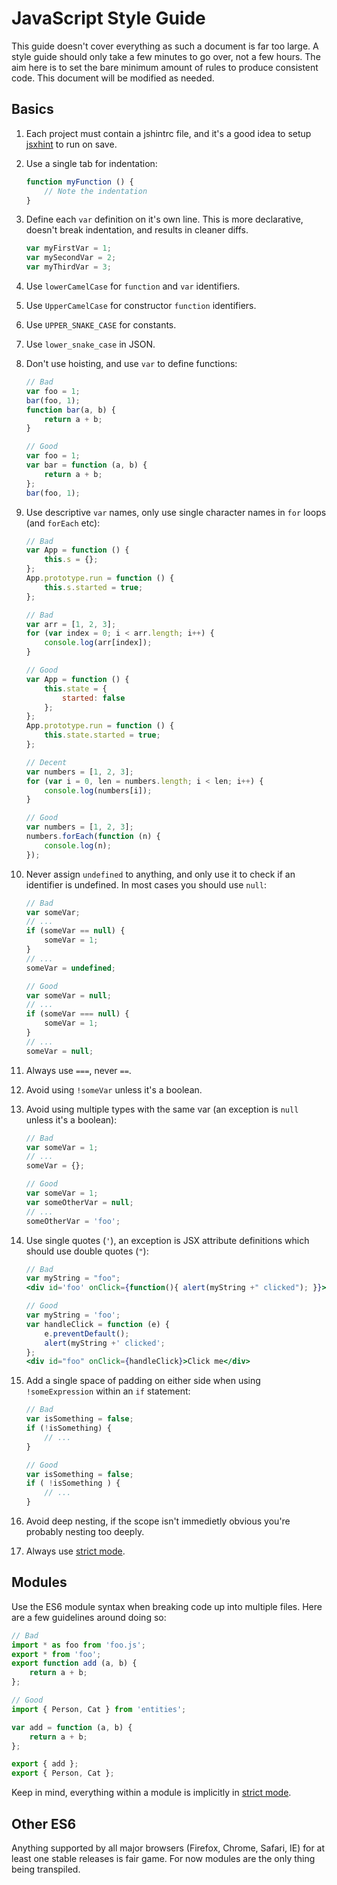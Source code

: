 JavaScript Style Guide
======================

This guide doesn't cover everything as such a document is far too large. A
style guide should only take a few minutes to go over, not a few hours. The aim
here is to set the bare minimum amount of rules to produce consistent code.
This document will be modified as needed.

## Basics

1. Each project must contain a jshintrc file, and it's a good idea to setup
	 [jsxhint](http://www.jsxhint.com/) to run on save.

2. Use a single tab for indentation:

	```javascript
	function myFunction () {
		// Note the indentation
	}
	```

3. Define each `var` definition on it's own line. This is more declarative,
	 doesn't break indentation, and results in cleaner diffs.

	```javascript
	var myFirstVar = 1;
	var mySecondVar = 2;
	var myThirdVar = 3;
	```

4. Use `lowerCamelCase` for `function` and `var` identifiers.

5. Use `UpperCamelCase` for constructor `function` identifiers.

6. Use `UPPER_SNAKE_CASE` for constants.

7. Use `lower_snake_case` in JSON.

8. Don't use hoisting, and use `var` to define functions:

	```javascript
	// Bad
	var foo = 1;
	bar(foo, 1);
	function bar(a, b) {
		return a + b;
	}

	// Good
	var foo = 1;
	var bar = function (a, b) {
		return a + b;
	};
	bar(foo, 1);
	```

9. Use descriptive `var` names, only use single character names in `for` loops
	 (and `forEach` etc):

	```javascript
	// Bad
	var App = function () {
		this.s = {};
	};
	App.prototype.run = function () {
		this.s.started = true;
	};

	// Bad
	var arr = [1, 2, 3];
	for (var index = 0; i < arr.length; i++) {
		console.log(arr[index]);
	}

	// Good
	var App = function () {
		this.state = {
			started: false
		};
	};
	App.prototype.run = function () {
		this.state.started = true;
	};

	// Decent
	var numbers = [1, 2, 3];
	for (var i = 0, len = numbers.length; i < len; i++) {
		console.log(numbers[i]);
	}

	// Good
	var numbers = [1, 2, 3];
	numbers.forEach(function (n) {
		console.log(n);
	});
	```

10. Never assign `undefined` to anything, and only use it to check if an
		identifier is undefined. In most cases you should use `null`:

	```javascript
	// Bad
	var someVar;
	// ...
	if (someVar == null) {
		someVar = 1;
	}
	// ...
	someVar = undefined;

	// Good
	var someVar = null;
	// ...
	if (someVar === null) {
		someVar = 1;
	}
	// ...
	someVar = null;
	```

11. Always use `===`, never `==`.

12. Avoid using `!someVar` unless it's a boolean.

13. Avoid using multiple types with the same var (an exception is `null` unless
		it's a boolean):

	```javascript
	// Bad
	var someVar = 1;
	// ...
	someVar = {};

	// Good
	var someVar = 1;
	var someOtherVar = null;
	// ...
	someOtherVar = 'foo';
	```

14. Use single quotes (`'`), an exception is JSX attribute definitions which
		should use double quotes (`"`):

	```jsx
	// Bad
	var myString = "foo";
	<div id='foo' onClick={function(){ alert(myString +" clicked"); }}>Click me</div>

	// Good
	var myString = 'foo';
	var handleClick = function (e) {
		e.preventDefault();
		alert(myString +' clicked';
	};
	<div id="foo" onClick={handleClick}>Click me</div>
	```

15. Add a single space of padding on either side when using `!someExpression`
		within an `if` statement:

	```javascript
	// Bad
	var isSomething = false;
	if (!isSomething) {
		// ...
	}

	// Good
	var isSomething = false;
	if ( !isSomething ) {
		// ...
	}
	```

16. Avoid deep nesting, if the scope isn't immedietly obvious you're probably
		nesting too deeply.

17. Always use [strict mode](https://developer.mozilla.org/en-US/docs/Web/JavaScript/Reference/Strict_mode).

## Modules

Use the ES6 module syntax when breaking code up into multiple files. Here are a
few guidelines around doing so:

```javascript
// Bad
import * as foo from 'foo.js';
export * from 'foo';
export function add (a, b) {
	return a + b;
};

// Good
import { Person, Cat } from 'entities';

var add = function (a, b) {
	return a + b;
};

export { add };
export { Person, Cat };
```

Keep in mind, everything within a module is implicitly in [strict mode](https://developer.mozilla.org/en-US/docs/Web/JavaScript/Reference/Strict_mode).

## Other ES6

Anything supported by all major browsers (Firefox, Chrome, Safari, IE) for at
least one stable releases is fair game. For now modules are the only thing
being transpiled.
